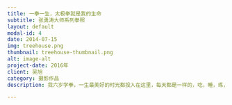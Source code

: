 ```yaml
---
title: 一拳一生，太极拳就是我的生命
subtitle: 张勇涛大师系列拳照
layout: default
modal-id: 4
date: 2014-07-15
img: treehouse.png
thumbnail: treehouse-thumbnail.png
alt: image-alt
project-date: 2016年
client: 吴旭
category: 摄影作品
description: 我六岁学拳，一生最美好的时光都投入在这里，每天都是一样的，吃，睡，练，六十六年如一日。太极是宁静灵魂的艺术，它所教给我的是，不被形式束缚，做真实的自我，拳术就是要忠诚地表达自己，曲伸舍随，顺乎自然，人生的智慧也全在这里边。以专注、精进、平和的心做每一次练习，在每一次练习中，发现你自己、完善你自己，拳就是心。一拳，一生。太极拳，就是我的生命。

---
```

